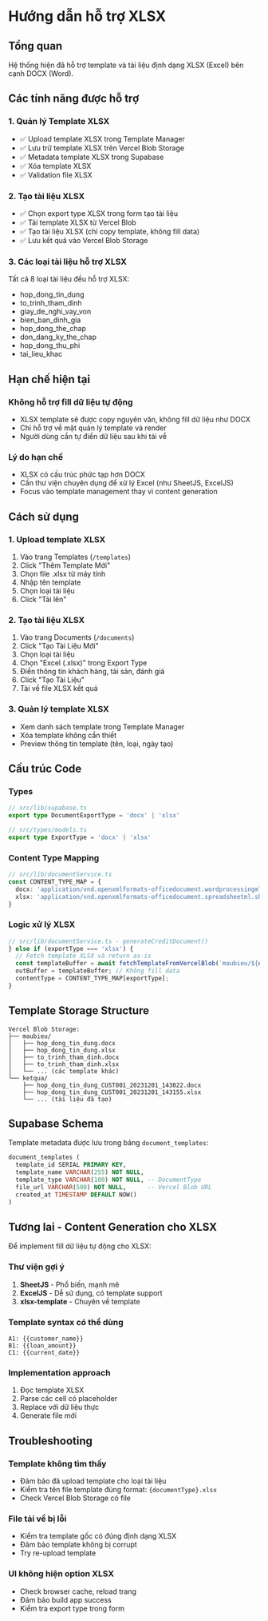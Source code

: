 # Hướng dẫn hỗ trợ XLSX

## Tổng quan

Hệ thống hiện đã hỗ trợ template và tài liệu định dạng XLSX (Excel) bên cạnh DOCX (Word).

## Các tính năng được hỗ trợ

### 1. Quản lý Template XLSX
- ✅ Upload template XLSX trong Template Manager
- ✅ Lưu trữ template XLSX trên Vercel Blob Storage
- ✅ Metadata template XLSX trong Supabase
- ✅ Xóa template XLSX
- ✅ Validation file XLSX

### 2. Tạo tài liệu XLSX
- ✅ Chọn export type XLSX trong form tạo tài liệu
- ✅ Tải template XLSX từ Vercel Blob
- ✅ Tạo tài liệu XLSX (chỉ copy template, không fill data)
- ✅ Lưu kết quả vào Vercel Blob Storage

### 3. Các loại tài liệu hỗ trợ XLSX
Tất cả 8 loại tài liệu đều hỗ trợ XLSX:
- hop_dong_tin_dung
- to_trinh_tham_dinh
- giay_de_nghi_vay_von
- bien_ban_dinh_gia
- hop_dong_the_chap
- don_dang_ky_the_chap
- hop_dong_thu_phi
- tai_lieu_khac

## Hạn chế hiện tại

### Không hỗ trợ fill dữ liệu tự động
- XLSX template sẽ được copy nguyên văn, không fill dữ liệu như DOCX
- Chỉ hỗ trợ về mặt quản lý template và render
- Người dùng cần tự điền dữ liệu sau khi tải về

### Lý do hạn chế
- XLSX có cấu trúc phức tạp hơn DOCX
- Cần thư viện chuyên dụng để xử lý Excel (như SheetJS, ExcelJS)
- Focus vào template management thay vì content generation

## Cách sử dụng

### 1. Upload template XLSX
1. Vào trang Templates (`/templates`)
2. Click "Thêm Template Mới"
3. Chọn file .xlsx từ máy tính
4. Nhập tên template
5. Chọn loại tài liệu
6. Click "Tải lên"

### 2. Tạo tài liệu XLSX
1. Vào trang Documents (`/documents`)
2. Click "Tạo Tài Liệu Mới"
3. Chọn loại tài liệu
4. Chọn "Excel (.xlsx)" trong Export Type
5. Điền thông tin khách hàng, tài sản, đánh giá
6. Click "Tạo Tài Liệu"
7. Tải về file XLSX kết quả

### 3. Quản lý template XLSX
- Xem danh sách template trong Template Manager
- Xóa template không cần thiết
- Preview thông tin template (tên, loại, ngày tạo)

## Cấu trúc Code

### Types
```typescript
// src/lib/supabase.ts
export type DocumentExportType = 'docx' | 'xlsx'

// src/types/models.ts  
export type ExportType = 'docx' | 'xlsx'
```

### Content Type Mapping
```typescript
// src/lib/documentService.ts
const CONTENT_TYPE_MAP = {
  docx: 'application/vnd.openxmlformats-officedocument.wordprocessingml.document',
  xlsx: 'application/vnd.openxmlformats-officedocument.spreadsheetml.sheet'
}
```

### Logic xử lý XLSX
```typescript
// src/lib/documentService.ts - generateCreditDocument()
} else if (exportType === 'xlsx') {
  // Fetch template XLSX và return as-is
  const templateBuffer = await fetchTemplateFromVercelBlob(`maubieu/${documentType}.xlsx`);
  outBuffer = templateBuffer; // Không fill data
  contentType = CONTENT_TYPE_MAP[exportType];
}
```

## Template Storage Structure

```
Vercel Blob Storage:
├── maubieu/
│   ├── hop_dong_tin_dung.docx
│   ├── hop_dong_tin_dung.xlsx
│   ├── to_trinh_tham_dinh.docx
│   ├── to_trinh_tham_dinh.xlsx
│   └── ... (các template khác)
└── ketqua/
    ├── hop_dong_tin_dung_CUST001_20231201_143022.docx
    ├── hop_dong_tin_dung_CUST001_20231201_143155.xlsx
    └── ... (tài liệu đã tạo)
```

## Supabase Schema

Template metadata được lưu trong bảng `document_templates`:

```sql
document_templates (
  template_id SERIAL PRIMARY KEY,
  template_name VARCHAR(255) NOT NULL,
  template_type VARCHAR(100) NOT NULL, -- DocumentType
  file_url VARCHAR(500) NOT NULL,      -- Vercel Blob URL
  created_at TIMESTAMP DEFAULT NOW()
)
```

## Tương lai - Content Generation cho XLSX

Để implement fill dữ liệu tự động cho XLSX:

### Thư viện gợi ý
1. **SheetJS** - Phổ biến, mạnh mẽ
2. **ExcelJS** - Dễ sử dụng, có template support
3. **xlsx-template** - Chuyên về template

### Template syntax có thể dùng
```
A1: {{customer_name}}
B1: {{loan_amount}}  
C1: {{current_date}}
```

### Implementation approach
1. Đọc template XLSX
2. Parse các cell có placeholder
3. Replace với dữ liệu thực
4. Generate file mới

## Troubleshooting

### Template không tìm thấy
- Đảm bảo đã upload template cho loại tài liệu
- Kiểm tra tên file template đúng format: `{documentType}.xlsx`
- Check Vercel Blob Storage có file

### File tải về bị lỗi
- Kiểm tra template gốc có đúng định dạng XLSX
- Đảm bảo template không bị corrupt
- Try re-upload template

### UI không hiện option XLSX
- Check browser cache, reload trang
- Đảm bảo build app success
- Kiểm tra export type trong form
